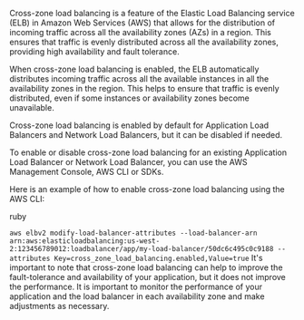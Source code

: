 Cross-zone load balancing is a feature of the Elastic Load Balancing service (ELB) in Amazon Web Services (AWS) that allows for the distribution of incoming traffic across all the availability zones (AZs) in a region. This ensures that traffic is evenly distributed across all the availability zones, providing high availability and fault tolerance.

When cross-zone load balancing is enabled, the ELB automatically distributes incoming traffic across all the available instances in all the availability zones in the region. This helps to ensure that traffic is evenly distributed, even if some instances or availability zones become unavailable.

Cross-zone load balancing is enabled by default for Application Load Balancers and Network Load Balancers, but it can be disabled if needed.

To enable or disable cross-zone load balancing for an existing Application Load Balancer or Network Load Balancer, you can use the AWS Management Console, AWS CLI or SDKs.

Here is an example of how to enable cross-zone load balancing using the AWS CLI:

ruby

`
aws elbv2 modify-load-balancer-attributes --load-balancer-arn arn:aws:elasticloadbalancing:us-west-2:123456789012:loadbalancer/app/my-load-balancer/50dc6c495c0c9188 --attributes Key=cross_zone_load_balancing.enabled,Value=true
`
It's important to note that cross-zone load balancing can help to improve the fault-tolerance and availability of your application, but it does not improve the performance. It is important to monitor the performance of your application and the load balancer in each availability zone and make adjustments as necessary.